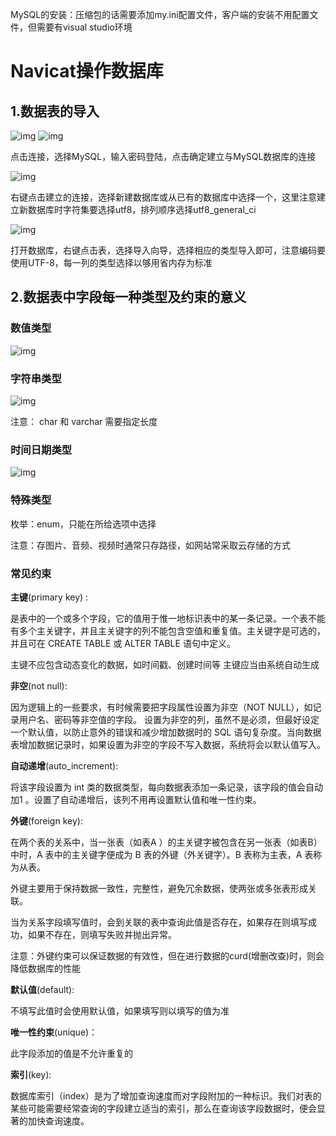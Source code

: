 MySQL的安装：压缩包的话需要添加my.ini配置文件，客户端的安装不用配置文件，但需要有visual studio环境

# Navicat操作数据库

## 1.数据表的导入

![img](http://a2.qpic.cn/psb?/V13HAV523S7hJj/F2.ChO2Ufj2KffTa6ImhZwQkqKv5w9FIlsZgZHgh06w!/c/dE0BAAAAAAAA&ek=1&kp=1&pt=0&bo=sARDAwAAAAADF8Y!&tl=1&vuin=2362846077&tm=1572696000&sce=60-2-2&rf=0-0)
![img](http://m.qpic.cn/psb?/V13HAV523S7hJj/wsp*F2EcLnLhRO6PchHAVbMzlOLwByqYPYCgupBF8xk!/b/dFMBAAAAAAAA&bo=sARDAwAAAAADF8Y!&rf=viewer_4)

点击连接，选择MySQL，输入密码登陆，点击确定建立与MySQL数据库的连接

![img](http://m.qpic.cn/psb?/V13HAV523S7hJj/HBof2FQhAgToHOTrlV9psrpjQyAk.TToZT*vZKFtsy0!/b/dFQBAAAAAAAA&bo=sARDAwAAAAADF8Y!&rf=viewer_4)

右键点击建立的连接，选择新建数据库或从已有的数据库中选择一个，这里注意建立新数据库时字符集要选择utf8，排列顺序选择utf8_general_ci

![img](http://m.qpic.cn/psb?/V13HAV523S7hJj/Ht7MTJ6AikHVxyZfmUfdBpNk8ws9xpHrZ*rMcpBv4as!/b/dLYAAAAAAAAA&bo=sARDAwAAAAADF8Y!&rf=viewer_4)

打开数据库，右键点击表，选择导入向导，选择相应的类型导入即可，注意编码要使用UTF-8，每一列的类型选择以够用省内存为标准

## 2.数据表中字段每一种类型及约束的意义

### 数值类型

![img](http://m.qpic.cn/psb?/V13HAV523S7hJj/nJ.cQlGvyYe0356dGtL2HHV9knfs2dvUgZv7HbQSV8Y!/b/dLYAAAAAAAAA&bo=jQIDAQAAAAADB68!&rf=viewer_4)

### 字符串类型

![img](http://a4.qpic.cn/psb?/V13HAV523S7hJj/CCzDahBdxbzMzMY1LcLhYwxPZFVyf8gC6lfP7jA6UF8!/m/dFMBAAAAAAAAnull&bo=hwIoAQAAAAADB44!&rf=photolist&t=5)

注意： char 和 varchar 需要指定长度 

### 时间日期类型
![img](http://a1.qpic.cn/psb?/V13HAV523S7hJj/joz9aeNvTkaP4aY0KuBkU0T*t6N0uD6Vgf2P5uo*3AQ!/m/dFQBAAAAAAAAnull&bo=iwKZAAAAAAADBzI!&rf=photolist&t=5)

### 特殊类型

枚举：enum，只能在所给选项中选择

注意：存图片、音频、视频时通常只存路径，如网站常采取云存储的方式

### 常见约束

**主键**(primary key) :

是表中的一个或多个字段，它的值用于惟一地标识表中的某一条记录。一个表不能有多个主关键字，并且主关键字的列不能包含空值和重复值。主关键字是可选的，并且可在 CREATE TABLE 或 ALTER TABLE 语句中定义。 

主键不应包含动态变化的数据，如时间戳、创建时间等
主键应当由系统自动生成 

**非空**(not null): 

因为逻辑上的一些要求，有时候需要把字段属性设置为非空（NOT NULL），如记录用户名、密码等非空值的字段。
设置为非空的列，虽然不是必须，但最好设定一个默认值，以防止意外的错误和减少增加数据时的 SQL 语句复杂度。当向数据表增加数据记录时，如果设置为非空的字段不写入数据，系统将会以默认值写入。 

**自动递增**(auto_increment):

将该字段设置为 int 类的数据类型，每向数据表添加一条记录，该字段的值会自动加1 。设置了自动递增后，该列不用再设置默认值和唯一性约束。 

**外键**(foreign key):

在两个表的关系中，当一张表（如表A ）的主关键字被包含在另一张表（如表B）中时，A 表中的主关键字便成为 B 表的外键（外关键字）。B 表称为主表，A 表称为从表。

外键主要用于保持数据一致性，完整性，避免冗余数据，使两张或多张表形成关联。

当为关系字段填写值时，会到关联的表中查询此值是否存在，如果存在则填写成功，如果不存在，则填写失败并抛出异常。

注意：外键约束可以保证数据的有效性，但在进行数据的curd(增删改查)时，则会降低数据库的性能

**默认值**(default):

不填写此值时会使用默认值，如果填写则以填写的值为准

**唯一性约束**(unique)：

此字段添加的值是不允许重复的

**索引**(key):

数据库索引（index）是为了增加查询速度而对字段附加的一种标识。我们对表的某些可能需要经常查询的字段建立适当的索引，那么在查询该字段数据时，便会显著的加快查询速度。 

